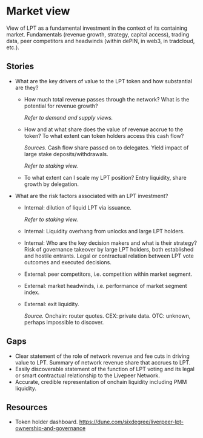 # Market view

View of LPT as a fundamental investment in the context of its containing market. Fundamentals (revenue growth, strategy, capital access), trading data, peer competitors and headwinds (within dePIN, in web3, in tradcloud, etc.).

## Stories

* What are the key drivers of value to the LPT token and how substantial are they?

  * How much total revenue passes through the network? What is the potential for revenue growth? 

    *Refer to demand and supply views.*

  * How and at what share does the value of revenue accrue to the token? To what extent can token holders access this cash flow?

    *Sources.* Cash flow share passed on to delegates. Yield impact of large stake deposits/withdrawals.

    *Refer to staking view.*

  * To what extent can I scale my LPT position? Entry liquidity, share growth by delegation.

* What are the risk factors associated with an LPT investment?

  * Internal: dilution of liquid LPT via issuance.

    *Refer to staking view.*

  * Internal: Liquidity overhang from unlocks and large LPT holders.

  * Internal: Who are the key decision makers and what is their strategy? Risk of governance takeover by large LPT holders, both established and hostile entrants. Legal or contractual relation between LPT vote outcomes and executed decisions.

  * External: peer competitors, i.e. competition within market segment.

  * External: market headwinds, i.e. performance of market segment index.

  * External: exit liquidity.

    *Source.* Onchain: router quotes. CEX: private data. OTC: unknown, perhaps impossible to discover.

## Gaps

* Clear statement of the role of network revenue and fee cuts in driving value to LPT. Summary of network revenue share that accrues to LPT.
* Easily discoverable statement of the function of LPT voting and its legal or smart contractual relationship to the Livepeer Network.
* Accurate, credible representation of onchain liquidity including PMM liquidity.

## Resources

* Token holder dashboard. https://dune.com/sixdegree/liverpeer-lpt-ownership-and-governance